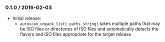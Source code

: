 ### 0.1.0 / 2016-02-03

* Initial release:
  - `autoscan_unpack_list( paths_string)` takes multiple paths that may be ISO
    files or directories of ISO files and automatically detects the flavors and
    ISO files appropriate for the target release

